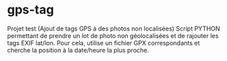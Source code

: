# gps-tag
Projet test (Ajout de tags GPS à des photos non localisées)
Script PYTHON permettant de prendre un lot de photo non géolocalisées et de rajouter les tags EXIF lat/lon.
Pour cela, utilise un fichier GPX correspondants et cherche la position à la date/heure la plus proche.
